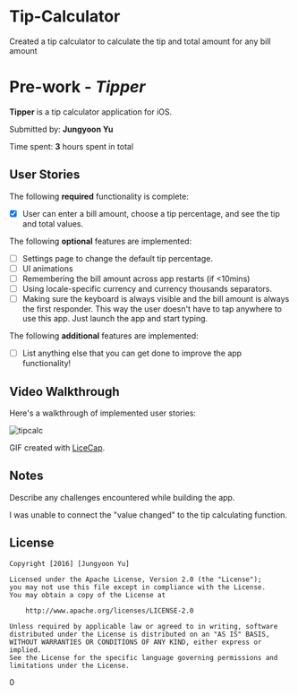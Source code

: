 # Tip-Calculator
Created a tip calculator to calculate the tip and total amount for any bill amount

# Pre-work - *Tipper*

**Tipper** is a tip calculator application for iOS.

Submitted by: **Jungyoon Yu**

Time spent: **3** hours spent in total

## User Stories

The following **required** functionality is complete:

* [x] User can enter a bill amount, choose a tip percentage, and see the tip and total values.

The following **optional** features are implemented:

* [ ] Settings page to change the default tip percentage.
* [ ] UI animations
* [ ] Remembering the bill amount across app restarts (if <10mins)
* [ ] Using locale-specific currency and currency thousands separators.
* [ ] Making sure the keyboard is always visible and the bill amount is always the first responder. This way the user doesn't have to tap anywhere to use this app. Just launch the app and start typing.

The following **additional** features are implemented:

- [ ] List anything else that you can get done to improve the app functionality!

## Video Walkthrough 

Here's a walkthrough of implemented user stories:

![tipcalc](https://cloud.githubusercontent.com/assets/21361861/21706574/2162ef12-d37d-11e6-83b2-c61137e84153.gif)

GIF created with [LiceCap](http://www.cockos.com/licecap/).

## Notes

Describe any challenges encountered while building the app.

I was unable to connect the "value changed" to the tip calculating function. 

## License

    Copyright [2016] [Jungyoon Yu]

    Licensed under the Apache License, Version 2.0 (the "License");
    you may not use this file except in compliance with the License.
    You may obtain a copy of the License at

        http://www.apache.org/licenses/LICENSE-2.0

    Unless required by applicable law or agreed to in writing, software
    distributed under the License is distributed on an "AS IS" BASIS,
    WITHOUT WARRANTIES OR CONDITIONS OF ANY KIND, either express or implied.
    See the License for the specific language governing permissions and
    limitations under the License.
0
